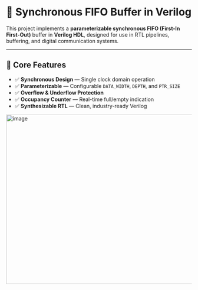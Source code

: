 # 🔁 Synchronous FIFO Buffer in Verilog

This project implements a **parameterizable synchronous FIFO (First-In First-Out)** buffer in **Verilog HDL**, designed for use in RTL pipelines, buffering, and digital communication systems.

---

## 🧠 Core Features

- ✅ **Synchronous Design** — Single clock domain operation
- ✅ **Parameterizable** — Configurable `DATA_WIDTH`, `DEPTH`, and `PTR_SIZE`
- ✅ **Overflow & Underflow Protection**
- ✅ **Occupancy Counter** — Real-time full/empty indication
- ✅ **Synthesizable RTL** — Clean, industry-ready Verilog

<img width="1554" height="459" alt="image" src="https://github.com/user-attachments/assets/16f74351-068a-4664-8659-f50371d3d500" />
